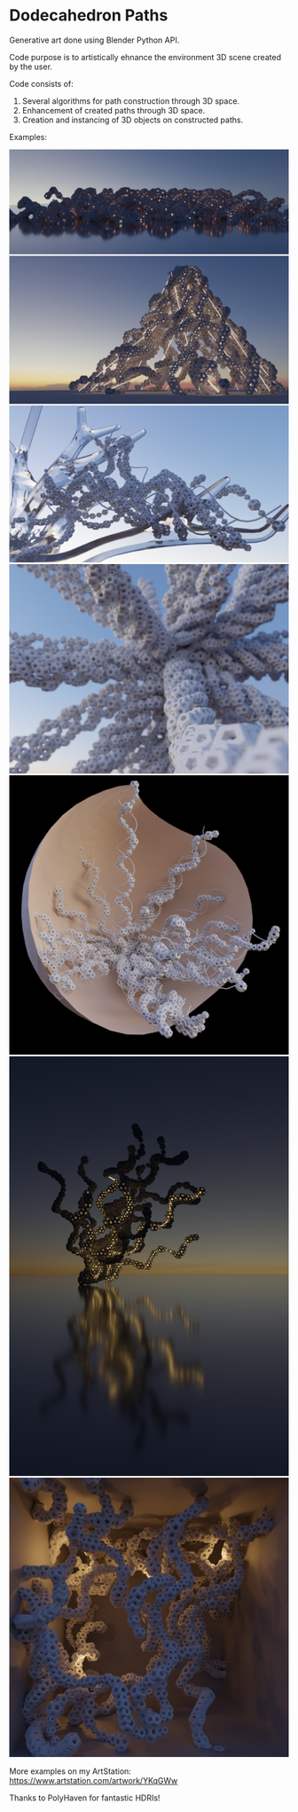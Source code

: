 
# Dodecahedron Paths

Generative art done using Blender Python API.

Code purpose is to artistically ehnance the environment 3D scene created by the user.

Code consists of:
1. Several algorithms for path construction through 3D space.
2. Enhancement of created paths through 3D space.
3. Creation and instancing of 3D objects on constructed paths.

Examples:

![](img/ref10_230spp_denoise.png)
![](img/ref1_180spp_denoise.png)
![](img/ref1_denoise.png)
![](img/ref2_100spp_denoise.png)
![](img/ref2_60spp_denoise.png)
![](img/ref6_1000spp_denoise.png)
![](img/ref6_200spp_denoise.png)

More examples on my ArtStation: https://www.artstation.com/artwork/YKqGWw

Thanks to PolyHaven for fantastic HDRIs!
